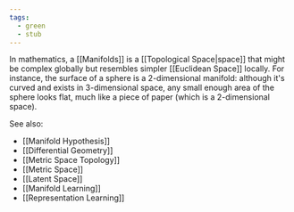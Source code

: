 ```yaml
---
tags:
  - green
  - stub
---
```


In mathematics, a [[Manifolds]] is a [[Topological Space|space]] that might be complex globally but resembles simpler [[Euclidean Space]] locally. For instance, the surface of a sphere is a 2-dimensional manifold: although it's curved and exists in 3-dimensional space, any small enough area of the sphere looks flat, much like a piece of paper (which is a 2-dimensional space).

See also: 
* [[Manifold Hypothesis]]
* [[Differential Geometry]]
* [[Metric Space Topology]]
* [[Metric Space]]
* [[Latent Space]]
* [[Manifold Learning]]
* [[Representation Learning]]